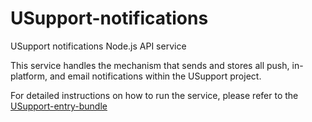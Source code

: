 # USupport-notifications

USupport notifications Node.js API service

This service handles the mechanism that sends and stores all push, in-platform, and email notifications within the USupport project.

For detailed instructions on how to run the service, please refer to the [USupport-entry-bundle](https://github.com/UNICEFECAR/USupport-entry-bundle)

